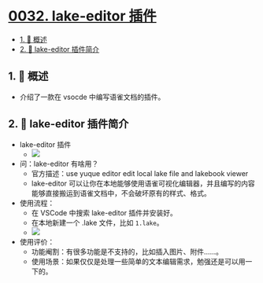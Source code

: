 # [0032. lake-editor 插件](https://github.com/Tdahuyou/TNotes.vscode/tree/main/notes/0032.%20lake-editor%20%E6%8F%92%E4%BB%B6)

<!-- region:toc -->

- [1. 📝 概述](#1--概述)
- [2. 📒 lake-editor 插件简介](#2--lake-editor-插件简介)

<!-- endregion:toc -->

## 1. 📝 概述

- 介绍了一款在 vsocde 中编写语雀文档的插件。

## 2. 📒 lake-editor 插件简介

- lake-editor 插件
  - ![](https://cdn.jsdelivr.net/gh/Tdahuyou/imgs@main/2024-11-17-22-15-01.png)
- 问：lake-editor 有啥用？
  - 官方描述：use yuque editor edit local lake file and lakebook viewer
  - lake-editor 可以让你在本地能够使用语雀可视化编辑器，并且编写的内容能够直接搬运到语雀文档中，不会破坏原有的样式、格式。
- 使用流程：
  - 在 VSCode 中搜索 lake-editor 插件并安装好。
  - 在本地新建一个 .lake 文件，比如 `1.lake`。
  - ![](https://cdn.jsdelivr.net/gh/Tdahuyou/imgs@main/2024-11-17-22-16-24.png)
- 使用评价：
  - 功能阉割：有很多功能是不支持的，比如插入图片、附件……。
  - 使用场景：如果仅仅是处理一些简单的文本编辑需求，勉强还是可以用一下的。

